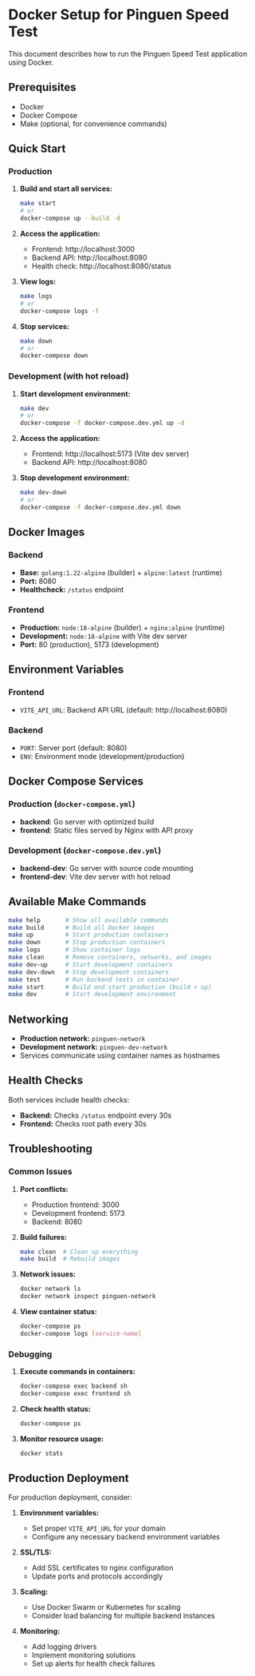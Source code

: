# Docker Setup for Pinguen Speed Test

This document describes how to run the Pinguen Speed Test application using Docker.

## Prerequisites

- Docker
- Docker Compose
- Make (optional, for convenience commands)

## Quick Start

### Production

1. **Build and start all services:**
   ```bash
   make start
   # or
   docker-compose up --build -d
   ```

2. **Access the application:**
   - Frontend: http://localhost:3000
   - Backend API: http://localhost:8080
   - Health check: http://localhost:8080/status

3. **View logs:**
   ```bash
   make logs
   # or
   docker-compose logs -f
   ```

4. **Stop services:**
   ```bash
   make down
   # or
   docker-compose down
   ```

### Development (with hot reload)

1. **Start development environment:**
   ```bash
   make dev
   # or
   docker-compose -f docker-compose.dev.yml up -d
   ```

2. **Access the application:**
   - Frontend: http://localhost:5173 (Vite dev server)
   - Backend API: http://localhost:8080

3. **Stop development environment:**
   ```bash
   make dev-down
   # or
   docker-compose -f docker-compose.dev.yml down
   ```

## Docker Images

### Backend
- **Base:** `golang:1.22-alpine` (builder) + `alpine:latest` (runtime)
- **Port:** 8080
- **Healthcheck:** `/status` endpoint

### Frontend
- **Production:** `node:18-alpine` (builder) + `nginx:alpine` (runtime)
- **Development:** `node:18-alpine` with Vite dev server
- **Port:** 80 (production), 5173 (development)

## Environment Variables

### Frontend
- `VITE_API_URL`: Backend API URL (default: http://localhost:8080)

### Backend
- `PORT`: Server port (default: 8080)
- `ENV`: Environment mode (development/production)

## Docker Compose Services

### Production (`docker-compose.yml`)
- **backend**: Go server with optimized build
- **frontend**: Static files served by Nginx with API proxy

### Development (`docker-compose.dev.yml`)
- **backend-dev**: Go server with source code mounting
- **frontend-dev**: Vite dev server with hot reload

## Available Make Commands

```bash
make help       # Show all available commands
make build      # Build all Docker images
make up         # Start production containers
make down       # Stop production containers
make logs       # Show container logs
make clean      # Remove containers, networks, and images
make dev-up     # Start development containers
make dev-down   # Stop development containers
make test       # Run backend tests in container
make start      # Build and start production (build + up)
make dev        # Start development environment
```

## Networking

- **Production network:** `pinguen-network`
- **Development network:** `pinguen-dev-network`
- Services communicate using container names as hostnames

## Health Checks

Both services include health checks:
- **Backend:** Checks `/status` endpoint every 30s
- **Frontend:** Checks root path every 30s

## Troubleshooting

### Common Issues

1. **Port conflicts:**
   - Production frontend: 3000
   - Development frontend: 5173
   - Backend: 8080

2. **Build failures:**
   ```bash
   make clean  # Clean up everything
   make build  # Rebuild images
   ```

3. **Network issues:**
   ```bash
   docker network ls
   docker network inspect pinguen-network
   ```

4. **View container status:**
   ```bash
   docker-compose ps
   docker-compose logs [service-name]
   ```

### Debugging

1. **Execute commands in containers:**
   ```bash
   docker-compose exec backend sh
   docker-compose exec frontend sh
   ```

2. **Check health status:**
   ```bash
   docker-compose ps
   ```

3. **Monitor resource usage:**
   ```bash
   docker stats
   ```

## Production Deployment

For production deployment, consider:

1. **Environment variables:**
   - Set proper `VITE_API_URL` for your domain
   - Configure any necessary backend environment variables

2. **SSL/TLS:**
   - Add SSL certificates to nginx configuration
   - Update ports and protocols accordingly

3. **Scaling:**
   - Use Docker Swarm or Kubernetes for scaling
   - Consider load balancing for multiple backend instances

4. **Monitoring:**
   - Add logging drivers
   - Implement monitoring solutions
   - Set up alerts for health check failures
